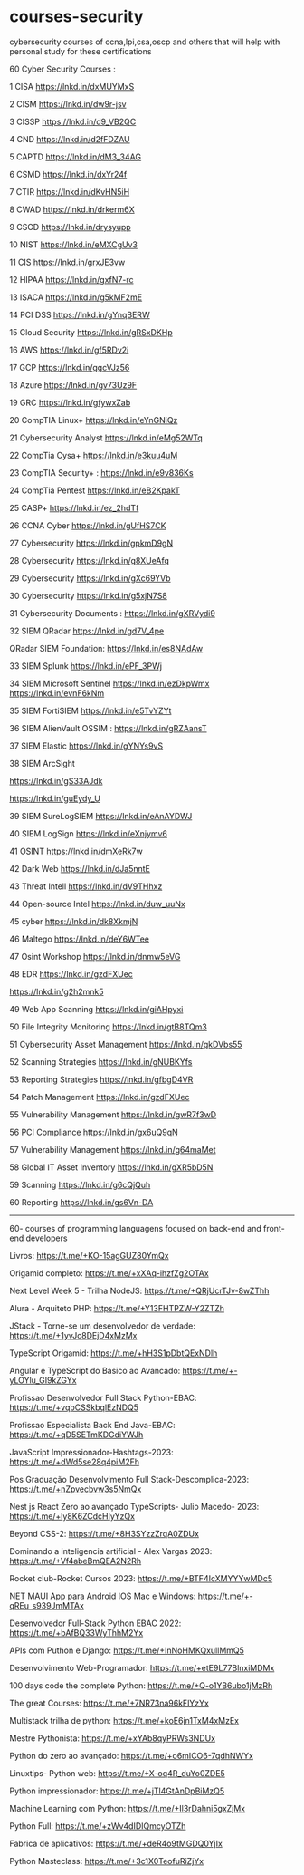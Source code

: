 # courses-security
cybersecurity courses of ccna,lpi,csa,oscp and others that will help with personal study for these certifications


60 Cyber Security Courses :

1 CISA https://lnkd.in/dxMUYMxS

2 CISM https://lnkd.in/dw9r-jsv

3 CISSP https://lnkd.in/d9_VB2QC

4 CND https://lnkd.in/d2fFDZAU

5 CAPTD https://lnkd.in/dM3_34AG

6 CSMD https://lnkd.in/dxYr24f

7 CTIR https://lnkd.in/dKvHN5iH

8 CWAD https://lnkd.in/drkerm6X

9 CSCD https://lnkd.in/drysyupp

10 NIST https://lnkd.in/eMXCgUv3

11 CIS https://lnkd.in/grxJE3vw

12 HIPAA https://lnkd.in/gxfN7-rc

13 ISACA https://lnkd.in/g5kMF2mE

14 PCI DSS https://lnkd.in/gYnqBERW

15 Cloud Security https://lnkd.in/gRSxDKHp

16 AWS https://lnkd.in/gf5RDv2i

17 GCP https://lnkd.in/ggcVJz56

18 Azure https://lnkd.in/gv73Uz9F

19 GRC https://lnkd.in/gfywxZab

20 CompTIA Linux+ https://lnkd.in/eYnGNiQz

21 Cybersecurity Analyst https://lnkd.in/eMg52WTq

22 CompTia Cysa+ https://lnkd.in/e3kuu4uM

23 CompTIA Security+ : https://lnkd.in/e9v836Ks

24 CompTia Pentest https://lnkd.in/eB2KpakT

25 CASP+ https://lnkd.in/ez_2hdTf

26 CCNA Cyber https://lnkd.in/gUfHS7CK

27 Cybersecurity https://lnkd.in/gpkmD9gN

28 Cybersecurity https://lnkd.in/g8XUeAfq

29 Cybersecurity https://lnkd.in/gXc69YVb

30 Cybersecurity https://lnkd.in/g5xjN7S8

31 Cybersecurity Documents : https://lnkd.in/gXRVydi9

32 SIEM QRadar https://lnkd.in/gd7V_4pe 

QRadar SIEM Foundation: https://lnkd.in/es8NAdAw

33 SIEM Splunk https://lnkd.in/ePF_3PWj

34 SIEM Microsoft Sentinel https://lnkd.in/ezDkpWmx
https://lnkd.in/evnF6kNm

35 SIEM FortiSIEM https://lnkd.in/e5TvYZYt

36 SIEM AlienVault OSSIM : https://lnkd.in/gRZAansT

37 SIEM Elastic https://lnkd.in/gYNYs9vS

38 SIEM ArcSight

https://lnkd.in/gS33AJdk

https://lnkd.in/guEydy_U

39 SIEM SureLogSIEM https://lnkd.in/eAnAYDWJ

40 SIEM LogSign https://lnkd.in/eXnjymv6

41 OSINT https://lnkd.in/dmXeRk7w

42 Dark Web https://lnkd.in/dJa5nntE

43 Threat Intell https://lnkd.in/dV9THhxz

44 Open-source Intel https://lnkd.in/duw_uuNx

45 cyber https://lnkd.in/dk8XkmjN

46 Maltego https://lnkd.in/deY6WTee

47 Osint Workshop https://lnkd.in/dnmw5eVG

48 EDR https://lnkd.in/gzdFXUec

https://lnkd.in/g2h2mnk5

49 Web App Scanning https://lnkd.in/giAHpyxi

50 File Integrity Monitoring https://lnkd.in/gtB8TQm3

51 Cybersecurity Asset Management https://lnkd.in/gkDVbs55

52 Scanning Strategies https://lnkd.in/gNUBKYfs

53 Reporting Strategies https://lnkd.in/gfbgD4VR

54 Patch Management https://lnkd.in/gzdFXUec

55 Vulnerability Management https://lnkd.in/gwR7f3wD

56 PCI Compliance https://lnkd.in/gx6uQ9qN

57 Vulnerability Management https://lnkd.in/g64maMet

58 Global IT Asset Inventory https://lnkd.in/gXR5bD5N

59 Scanning https://lnkd.in/g6cQjQuh

60 Reporting https://lnkd.in/gs6Vn-DA



---------------------------------------------------------------------------------------------------------------------------------------------------------------------------

60- courses of programming languagens focused on back-end and front-end developers

Livros: https://t.me/+KO-15agGUZ80YmQx

Origamid completo: https://t.me/+xXAq-ihzfZg2OTAx

Next Level Week 5 - Trilha NodeJS: https://t.me/+QRjUcrTJv-8wZThh

Alura - Arquiteto PHP: https://t.me/+Y13FHTPZW-Y2ZTZh

JStack - Torne-se um desenvolvedor de verdade: https://t.me/+1yvJc8DEjD4xMzMx

TypeScript Origamid: https://t.me/+hH3S1pDbtQExNDlh

Angular e TypeScript do Basico ao Avancado: https://t.me/+-yLOYlu_GI9kZGYx

Profissao Desenvolvedor Full Stack Python-EBAC: https://t.me/+vqbCSSkbqlEzNDQ5

Profissao Especialista Back End Java-EBAC: https://t.me/+qD5SETmKDGdiYWJh

JavaScript Impressionador-Hashtags-2023: https://t.me/+dWd5se28q4piM2Fh

Pos Graduação Desenvolvimento Full Stack-Descomplica-2023: https://t.me/+nZpvecbvw3s5NmQx

Nest js React Zero ao avançado TypeScripts- Julio Macedo- 2023: https://t.me/+ly8K6ZCdcHIyYzQx

Beyond CSS-2: https://t.me/+8H3SYzzZrqA0ZDUx

Dominando a inteligencia artificial - Alex Vargas 2023: https://t.me/+Vf4abeBmQEA2N2Rh

Rocket club-Rocket Cursos 2023: https://t.me/+BTF4IcXMYYYwMDc5

NET MAUI App para Android IOS Mac e Windows: https://t.me/+-qREu_s939JmMTAx

Desenvolvedor Full-Stack Python EBAC 2022: https://t.me/+bAfBQ33WyThhM2Yx

APIs com Puthon e Django: https://t.me/+InNoHMKQxullMmQ5

Desenvolvimento Web-Programador: https://t.me/+etE9L77BlnxiMDMx

100 days code the complete Python: https://t.me/+Q-o1YB6ubo1jMzRh

The great Courses: https://t.me/+7NR73na96kFlYzYx

Multistack trilha de python: https://t.me/+koE6jn1TxM4xMzEx

Mestre Pythonista: https://t.me/+xYAb8qyPRWs3NDUx

Python do zero ao avançado: https://t.me/+o6mICO6-7qdhNWYx

Linuxtips- Python web: https://t.me/+X-oq4R_duYo0ZDE5

Python impressionador: https://t.me/+jTl4GtAnDpBiMzQ5

Machine Learning com Python: https://t.me/+Il3rDahni5gxZjMx

Python Full: https://t.me/+zWv4dIDIQmcyOTZh

Fabrica de aplicativos: https://t.me/+deR4o9tMGDQ0YjIx

Python Masteclass: https://t.me/+3c1X0TeofuRiZjYx
